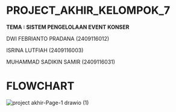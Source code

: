 # PROJECT_AKHIR_KELOMPOK_7

**TEMA : SISTEM PENGELOLAAN EVENT KONSER**

DWI FEBRIANTO PRADANA (2409116012)

ISRINA LUTFIAH (2409116003)

MUHAMMAD SADIKIN SAMIR (2409116031)



# FLOWCHART

![project akhir-Page-1 drawio (1)](https://github.com/user-attachments/assets/2c3f4c16-6149-4ad9-9efa-395ac406732e)

